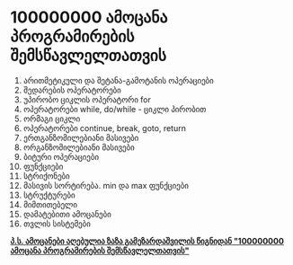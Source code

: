 # 100000000 ამოცანა პროგრამირების შემსწავლელთათვის


1. არითმეტიკული და შეტანა-გამოტანის ოპერაციები
2. შედარების ოპერატორები
3. უპირობო ციკლის ოპერატორი for
4. ოპერატორები while, do/while - ციკლი პირობით
5. ორმაგი ციკლი
6. ოპერატორები continue, break, goto, return
7. ერთგანზომილებიანი მასივები
8. ორგანზომილებიანი მასივები
9. ბიტური ოპერაციები
10. ფუნქციები
11. სტრიქონები
12. მასივის სორტირება. min და max ფუნქციები
13. სტრუქტურები
14. მიმთითებელი
15. დამატებითი ამოცანები
16. თვლის სისტემები


[__პ.ს. ამოცანები აღებულია ზაზა გამეზარდაშვილის წიგნიდან "100000000 ამოცანა პროგრამირების შემსწავლელთათვის"__](http://laterna.ge/?cat=98&show=18935)
